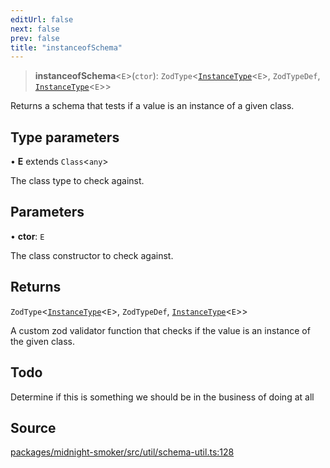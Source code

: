 ```yaml
---
editUrl: false
next: false
prev: false
title: "instanceofSchema"
---
```


> **instanceofSchema**\<`E`\>(`ctor`): `ZodType`\<[`InstanceType`]( https://www.typescriptlang.org/docs/handbook/utility-types.html#instancetypetype )\<`E`\>, `ZodTypeDef`, [`InstanceType`]( https://www.typescriptlang.org/docs/handbook/utility-types.html#instancetypetype )\<`E`\>\>

Returns a schema that tests if a value is an instance of a given class.

## Type parameters

• **E** extends `Class`\<`any`\>

The class type to check against.

## Parameters

• **ctor**: `E`

The class constructor to check against.

## Returns

`ZodType`\<[`InstanceType`]( https://www.typescriptlang.org/docs/handbook/utility-types.html#instancetypetype )\<`E`\>, `ZodTypeDef`, [`InstanceType`]( https://www.typescriptlang.org/docs/handbook/utility-types.html#instancetypetype )\<`E`\>\>

A custom zod validator function that checks if the value is an
  instance of the given class.

## Todo

Determine if this is something we should be in the business of doing at
  all

## Source

[packages/midnight-smoker/src/util/schema-util.ts:128](https://github.com/boneskull/midnight-smoker/blob/417858b/packages/midnight-smoker/src/util/schema-util.ts#L128)
